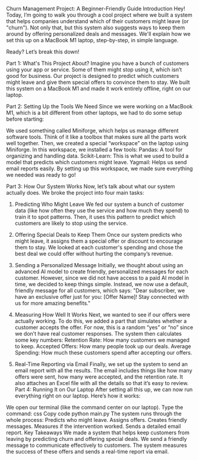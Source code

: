 Churn Management Project: A Beginner-Friendly Guide
Introduction
Hey! Today, I’m going to walk you through a cool project where we built a system that helps companies understand which of their customers might leave (or "churn"). Not only that, but this system also suggests ways to keep them around by offering personalized deals and messages. We'll explain how we set this up on a MacBook M1 laptop, step-by-step, in simple language.

Ready? Let’s break this down!

Part 1: What's This Project About?
Imagine you have a bunch of customers using your app or service. Some of them might stop using it, which isn’t good for business. Our project is designed to predict which customers might leave and give them special offers to convince them to stay. We built this system on a MacBook M1 and made it work entirely offline, right on our laptop.

Part 2: Setting Up the Tools We Need
Since we were working on a MacBook M1, which is a bit different from other laptops, we had to do some setup before starting:

We used something called Miniforge, which helps us manage different software tools. Think of it like a toolbox that makes sure all the parts work well together.
Then, we created a special “workspace” on the laptop using Miniforge. In this workspace, we installed a few tools:
Pandas: A tool for organizing and handling data.
Scikit-Learn: This is what we used to build a model that predicts which customers might leave.
Yagmail: Helps us send email reports easily.
By setting up this workspace, we made sure everything we needed was ready to go!

Part 3: How Our System Works
Now, let’s talk about what our system actually does. We broke the project into four main tasks:

1. Predicting Who Might Leave
We fed our system a bunch of customer data (like how often they use the service and how much they spend) to train it to spot patterns.
Then, it uses this pattern to predict which customers are likely to stop using the service.
2. Offering Special Deals to Keep Them
Once our system predicts who might leave, it assigns them a special offer or discount to encourage them to stay.
We looked at each customer's spending and chose the best deal we could offer without hurting the company’s revenue.
3. Sending a Personalized Message
Initially, we thought about using an advanced AI model to create friendly, personalized messages for each customer. However, since we did not have access to a paid AI model in time, we decided to keep things simple.
Instead, we now use a default, friendly message for all customers, which says:
"Dear subscriber, we have an exclusive offer just for you: [Offer Name]! Stay connected with us for more amazing benefits."

4. Measuring How Well It Works
Next, we wanted to see if our offers were actually working. To do this, we added a part that simulates whether a customer accepts the offer. For now, this is a random “yes” or “no” since we don’t have real customer responses.
The system then calculates some key numbers:
Retention Rate: How many customers we managed to keep.
Accepted Offers: How many people took up our deals.
Average Spending: How much these customers spend after accepting our offers.
5. Real-Time Reporting via Email
Finally, we set up the system to send an email report with all the results. The email includes things like how many offers were sent, how many were accepted, and the retention rate. It also attaches an Excel file with all the details so that it’s easy to review.
Part 4: Running It on Our Laptop
After setting all this up, we can now run everything right on our laptop. Here’s how it works:

We open our terminal (like the command center on our laptop).
Type the command:
css
Copy code
python main.py
The system runs through the whole process:
Predicts who might leave.
Assigns offers.
Creates friendly messages.
Measures if the intervention worked.
Sends a detailed email report.
Key Takeaways
We made a system that helps keep customers from leaving by predicting churn and offering special deals.
We send a friendly message to communicate effectively to customers.
The system measures the success of these offers and sends a real-time report via email.
